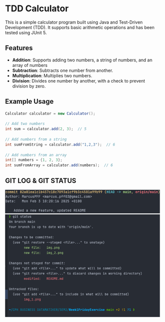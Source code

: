 
# TDD Calculator

This is a simple calculator program built using Java and Test-Driven Development (TDD). It supports basic arithmetic operations and has been tested using JUnit 5.

## Features

- **Addition**: Supports adding two numbers, a string of numbers, and an array of numbers
- **Subtraction**: Subtracts one number from another.
- **Multiplication**: Multiplies two numbers.
- **Division**: Divides one number by another, with a check to prevent division by zero.

## Example Usage

```java
Calculator calculator = new Calculator();

// Add two numbers
int sum = calculator.add(2, 3);  // 5

// Add numbers from a string
int sumFromString = calculator.add("1,2,3");  // 6

// Add numbers from an array
int[] numbers = {1, 2, 3};
int sumFromArray = calculator.add(numbers);  // 6

```
## GIT LOG & GIT STATUS
![img_2.png](img_2.png)
![img_3.png](img_3.png)